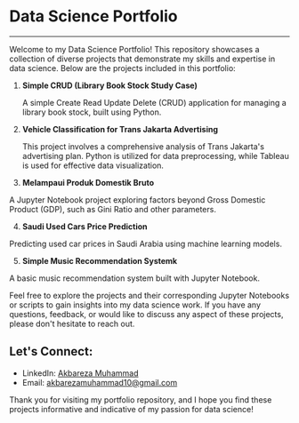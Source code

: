 # Data Science Portfolio
---
Welcome to my Data Science Portfolio! This repository showcases a collection of diverse projects that demonstrate my skills and expertise in data science. Below are the projects included in this portfolio:

1. **Simple CRUD (Library Book Stock Study Case)**
 
    A simple Create Read Update Delete (CRUD) application for managing a library book stock, built using Python.

2. **Vehicle Classification for Trans Jakarta Advertising**
 
    This project involves a comprehensive analysis of Trans Jakarta's advertising plan. Python is utilized for data preprocessing, while Tableau is used for effective data visualization.

3. **Melampaui Produk Domestik Bruto**
  
  A Jupyter Notebook project exploring factors beyond Gross Domestic Product (GDP), such as Gini Ratio and other parameters.

4. **Saudi Used Cars Price Prediction**
  
  Predicting used car prices in Saudi Arabia using machine learning models.

5.  **Simple Music Recommendation Systemk**
  
  A basic music recommendation system built with Jupyter Notebook.

Feel free to explore the projects and their corresponding Jupyter Notebooks or scripts to gain insights into my data science work. If you have any questions, feedback, or would like to discuss any aspect of these projects, please don't hesitate to reach out.

## Let's Connect:
- LinkedIn: [Akbareza Muhammad](https://www.linkedin.com/in/akbareza-muhammad/)
- Email: akbarezamuhammad10@gmail.com

Thank you for visiting my portfolio repository, and I hope you find these projects informative and indicative of my passion for data science!